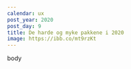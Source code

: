 ```yaml
---
calendar: ux
post_year: 2020
post_day: 9
title: De harde og myke pakkene i 2020
image: https://ibb.co/mt9rzKt
---
```

body